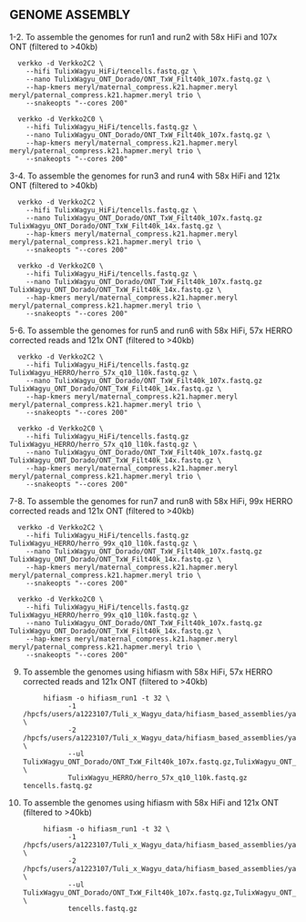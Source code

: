 ## GENOME ASSEMBLY

1-2. To assemble the genomes for run1 and run2 with 58x HiFi and 107x ONT (filtered to >40kb)

      verkko -d Verkko2C2 \
        --hifi TulixWagyu_HiFi/tencells.fastq.gz \
        --nano TulixWagyu_ONT_Dorado/ONT_TxW_Filt40k_107x.fastq.gz \
        --hap-kmers meryl/maternal_compress.k21.hapmer.meryl meryl/paternal_compress.k21.hapmer.meryl trio \
        --snakeopts "--cores 200"

      verkko -d Verkko2C0 \
        --hifi TulixWagyu_HiFi/tencells.fastq.gz \
        --nano TulixWagyu_ONT_Dorado/ONT_TxW_Filt40k_107x.fastq.gz \
        --hap-kmers meryl/maternal_compress.k21.hapmer.meryl meryl/paternal_compress.k21.hapmer.meryl trio \
        --snakeopts "--cores 200"

3-4. To assemble the genomes for run3 and run4 with 58x HiFi and 121x ONT (filtered to >40kb)

      verkko -d Verkko2C2 \
        --hifi TulixWagyu_HiFi/tencells.fastq.gz \
        --nano TulixWagyu_ONT_Dorado/ONT_TxW_Filt40k_107x.fastq.gz TulixWagyu_ONT_Dorado/ONT_TxW_Filt40k_14x.fastq.gz \
        --hap-kmers meryl/maternal_compress.k21.hapmer.meryl meryl/paternal_compress.k21.hapmer.meryl trio \
        --snakeopts "--cores 200"

      verkko -d Verkko2C0 \
        --hifi TulixWagyu_HiFi/tencells.fastq.gz \
        --nano TulixWagyu_ONT_Dorado/ONT_TxW_Filt40k_107x.fastq.gz TulixWagyu_ONT_Dorado/ONT_TxW_Filt40k_14x.fastq.gz \
        --hap-kmers meryl/maternal_compress.k21.hapmer.meryl meryl/paternal_compress.k21.hapmer.meryl trio \
        --snakeopts "--cores 200"

5-6. To assemble the genomes for run5 and run6 with 58x HiFi, 57x HERRO corrected reads and 121x ONT (filtered to >40kb)

      verkko -d Verkko2C2 \
        --hifi TulixWagyu_HiFi/tencells.fastq.gz TulixWagyu_HERRO/herro_57x_q10_l10k.fastq.gz \
        --nano TulixWagyu_ONT_Dorado/ONT_TxW_Filt40k_107x.fastq.gz TulixWagyu_ONT_Dorado/ONT_TxW_Filt40k_14x.fastq.gz \
        --hap-kmers meryl/maternal_compress.k21.hapmer.meryl meryl/paternal_compress.k21.hapmer.meryl trio \
        --snakeopts "--cores 200"

      verkko -d Verkko2C0 \
        --hifi TulixWagyu_HiFi/tencells.fastq.gz TulixWagyu_HERRO/herro_57x_q10_l10k.fastq.gz \
        --nano TulixWagyu_ONT_Dorado/ONT_TxW_Filt40k_107x.fastq.gz TulixWagyu_ONT_Dorado/ONT_TxW_Filt40k_14x.fastq.gz \
        --hap-kmers meryl/maternal_compress.k21.hapmer.meryl meryl/paternal_compress.k21.hapmer.meryl trio \
        --snakeopts "--cores 200"

7-8. To assemble the genomes for run7 and run8 with 58x HiFi, 99x HERRO corrected reads and 121x ONT (filtered to >40kb)

      verkko -d Verkko2C2 \
        --hifi TulixWagyu_HiFi/tencells.fastq.gz TulixWagyu_HERRO/herro_99x_q10_l10k.fastq.gz \
        --nano TulixWagyu_ONT_Dorado/ONT_TxW_Filt40k_107x.fastq.gz TulixWagyu_ONT_Dorado/ONT_TxW_Filt40k_14x.fastq.gz \
        --hap-kmers meryl/maternal_compress.k21.hapmer.meryl meryl/paternal_compress.k21.hapmer.meryl trio \
        --snakeopts "--cores 200"

      verkko -d Verkko2C0 \
        --hifi TulixWagyu_HiFi/tencells.fastq.gz TulixWagyu_HERRO/herro_99x_q10_l10k.fastq.gz \
        --nano TulixWagyu_ONT_Dorado/ONT_TxW_Filt40k_107x.fastq.gz TulixWagyu_ONT_Dorado/ONT_TxW_Filt40k_14x.fastq.gz \
        --hap-kmers meryl/maternal_compress.k21.hapmer.meryl meryl/paternal_compress.k21.hapmer.meryl trio \
        --snakeopts "--cores 200"

9. To assemble the genomes using hifiasm with 58x HiFi, 57x HERRO corrected reads and 121x ONT (filtered to >40kb)

            hifiasm -o hifiasm_run1 -t 32 \
                  -1 /hpcfs/users/a1223107/Tuli_x_Wagyu_data/hifiasm_based_assemblies/yak_file/pat.yak \
                  -2 /hpcfs/users/a1223107/Tuli_x_Wagyu_data/hifiasm_based_assemblies/yak_file/mat.yak \
                  --ul TulixWagyu_ONT_Dorado/ONT_TxW_Filt40k_107x.fastq.gz,TulixWagyu_ONT_Dorado/ONT_TxW_Filt40k_14x.fastq.gz \
                  TulixWagyu_HERRO/herro_57x_q10_l10k.fastq.gz tencells.fastq.gz

9. To assemble the genomes using hifiasm with 58x HiFi and 121x ONT (filtered to >40kb)

            hifiasm -o hifiasm_run1 -t 32 \
                  -1 /hpcfs/users/a1223107/Tuli_x_Wagyu_data/hifiasm_based_assemblies/yak_file/pat.yak \
                  -2 /hpcfs/users/a1223107/Tuli_x_Wagyu_data/hifiasm_based_assemblies/yak_file/mat.yak \
                  --ul TulixWagyu_ONT_Dorado/ONT_TxW_Filt40k_107x.fastq.gz,TulixWagyu_ONT_Dorado/ONT_TxW_Filt40k_14x.fastq.gz \
                  tencells.fastq.gz
